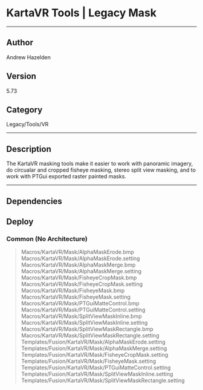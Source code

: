 # KartaVR Tools | Legacy Mask
___

## Author
Andrew Hazelden

## Version
5.73

## Category
Legacy/Tools/VR

___

## Description
<p>The KartaVR masking tools make it easier to work with panoramic imagery, do circualar and cropped fisheye masking, stereo split view masking, and to work with PTGui exported raster painted masks.</p>

___

## Dependencies

## Deploy

### Common (No Architecture)

> Macros/KartaVR/Mask/AlphaMaskErode.bmp  
> Macros/KartaVR/Mask/AlphaMaskErode.setting  
> Macros/KartaVR/Mask/AlphaMaskMerge.bmp  
> Macros/KartaVR/Mask/AlphaMaskMerge.setting  
> Macros/KartaVR/Mask/FisheyeCropMask.bmp  
> Macros/KartaVR/Mask/FisheyeCropMask.setting  
> Macros/KartaVR/Mask/FisheyeMask.bmp  
> Macros/KartaVR/Mask/FisheyeMask.setting  
> Macros/KartaVR/Mask/PTGuiMatteControl.bmp  
> Macros/KartaVR/Mask/PTGuiMatteControl.setting  
> Macros/KartaVR/Mask/SplitViewMaskInline.bmp  
> Macros/KartaVR/Mask/SplitViewMaskInline.setting  
> Macros/KartaVR/Mask/SplitViewMaskRectangle.bmp  
> Macros/KartaVR/Mask/SplitViewMaskRectangle.setting  
> Templates/Fusion/KartaVR/Mask/AlphaMaskErode.setting  
> Templates/Fusion/KartaVR/Mask/AlphaMaskMerge.setting  
> Templates/Fusion/KartaVR/Mask/FisheyeCropMask.setting  
> Templates/Fusion/KartaVR/Mask/FisheyeMask.setting  
> Templates/Fusion/KartaVR/Mask/PTGuiMatteControl.setting  
> Templates/Fusion/KartaVR/Mask/SplitViewMaskInline.setting  
> Templates/Fusion/KartaVR/Mask/SplitViewMaskRectangle.setting  
